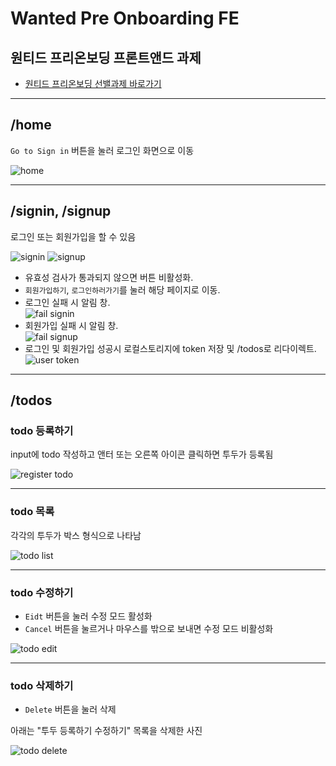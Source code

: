 # Wanted Pre Onboarding FE

## 원티드 프리온보딩 프론트앤드 과제

- [원티드 프리온보딩 선밸과제 바로가기](https://github.com/walking-sunset/selection-task)

---

## /home

`Go to Sign in` 버튼을 눌러 로그인 화면으로 이동

![home](/img/home.png)

---

## /signin, /signup

로그인 또는 회원가입을 할 수 있음

![signin](/img/signin.png)
![signup](/img/signup.png)

- 유효성 검사가 통과되지 않으면 버튼 비활성화.
- `회원가입하기`, `로그인하러가기`를 눌러 해당 페이지로 이동.
- 로그인 실패 시 알림 창.  
  ![fail signin](/img//signin2.png)
- 회원가입 실패 시 알림 창.  
  ![fail signup](/img/signup2.png)
- 로그인 및 회원가입 성공시 로컬스토리지에 token 저장 및 /todos로 리다이렉트.  
  ![user token](/img/usertoken.png)

---

## /todos

### todo 등록하기

input에 todo 작성하고 앤터 또는 오른쪽 아이콘 클릭하면 투두가 등록됨

![register todo](/img/registertodo.png)

---

### todo 목록

각각의 투두가 박스 형식으로 나타남

![todo list](/img/todolist.png)

---

### todo 수정하기

- `Eidt` 버튼을 눌러 수정 모드 활성화
- `Cancel` 버튼을 눌르거나 마우스를 밖으로 보내면 수정 모드 비활성화

![todo edit](/img/todoEdit.png)

---

### todo 삭제하기

- `Delete` 버튼을 눌러 삭제

아래는 "투두 등록하기 수정하기" 목록을 삭제한 사진

![todo delete](/img/deleteTodo.png)
